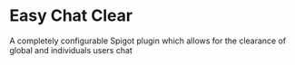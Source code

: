 # Easy Chat Clear
A completely configurable Spigot plugin which allows for the clearance of global and individuals users chat
